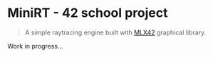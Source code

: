 # MiniRT - 42 school project
> A simple raytracing engine built with [MLX42](https://github.com/codam-coding-college/MLX42) graphical library.

Work in progress...

